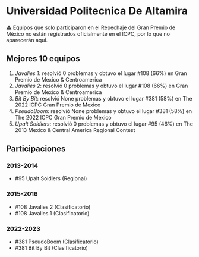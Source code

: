 # Universidad Politecnica De Altamira

:warning: Equipos que solo participaron en el Repechaje del Gran Premio de México no están registrados oficialmente en el ICPC, por lo que no aparecerán aquí.

## Mejores 10 equipos

1. _Javalies 1_: resolvió 0 problemas y obtuvo el lugar #108 (66%) en Gran Premio de Mexico & Centroamerica
1. _Javalies 2_: resolvió 0 problemas y obtuvo el lugar #108 (66%) en Gran Premio de Mexico & Centroamerica
1. _Bit By Bit_: resolvió None problemas y obtuvo el lugar #381 (58%) en The 2022 ICPC Gran Premio de Mexico
1. _PseudoBoom_: resolvió None problemas y obtuvo el lugar #381 (58%) en The 2022 ICPC Gran Premio de Mexico
1. _Upalt Soldiers_: resolvió 0 problemas y obtuvo el lugar #95 (46%) en The 2013 Mexico & Central America Regional Contest

## Participaciones

### 2013-2014

- #95 Upalt Soldiers (Regional)

### 2015-2016

- #108 Javalies 2 (Clasificatorio)
- #108 Javalies 1 (Clasificatorio)

### 2022-2023

- #381 PseudoBoom (Clasificatorio)
- #381 Bit By Bit (Clasificatorio)



